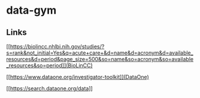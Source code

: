 # data-gym #
 
## Links ##

[[https://biolincc.nhlbi.nih.gov/studies/?s=rank&not_initial=Yes&q=acute+care+&d=name&d=acronym&d=available_resources&d=period&page_size=500&so=name&so=acronym&so=available_resources&so=period]](BioLinCC)


[[https://www.dataone.org/investigator-toolkit]](DataOne)


[[https://search.dataone.org/data]]
